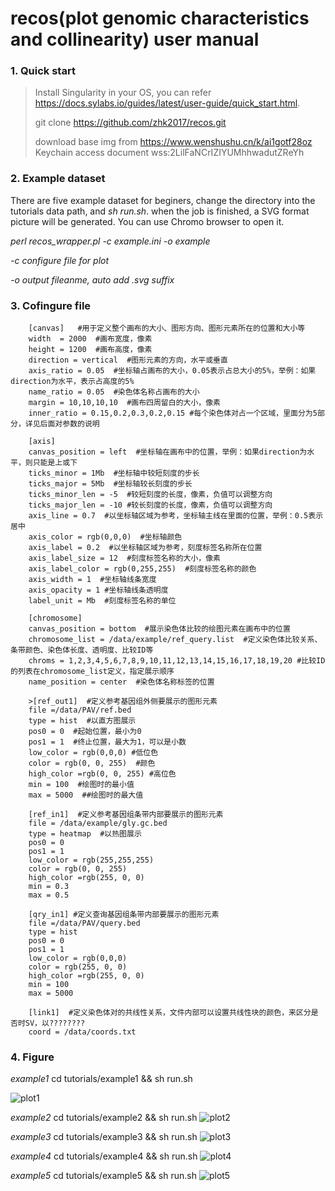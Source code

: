 # recos(plot genomic characteristics and collinearity) user manual
### 1. Quick start

> Install Singularity in your OS, you can refer <https://docs.sylabs.io/guides/latest/user-guide/quick_start.html>.
>
> git clone https://github.com/zhk2017/recos.git
>
> download base img from https://www.wenshushu.cn/k/ai1gotf28oz  Keychain access document wss:2LilFaNCrIZIYUMhhwadutZReYh

### 2. Example dataset
There are five example dataset for beginers,  change  the directory into the tutorials data path, and *sh run.sh*. when the job is finished, a SVG format picture will be generated. You can use Chromo browser to open it. 

*perl recos_wrapper.pl -c example.ini -o example*

 *-c configure file for plot*
 
 *-o output fileanme, auto add .svg suffix*

### 3. Cofingure file
        [canvas]   #用于定义整个画布的大小、图形方向、图形元素所在的位置和大小等
        width  = 2000  #画布宽度，像素
        height = 1200  #画布高度，像素
        direction = vertical  #图形元素的方向，水平或垂直
        axis_ratio = 0.05  #坐标轴占画布的大小，0.05表示占总大小的5%，举例：如果direction为水平，表示占高度的5%
        name_ratio = 0.05  #染色体名称占画布的大小
        margin = 10,10,10,10  #画布四周留白的大小，像素
        inner_ratio = 0.15,0.2,0.3,0.2,0.15 #每个染色体对占一个区域，里面分为5部分，详见后面对参数的说明
        
        [axis]
        canvas_position = left  #坐标轴在画布中的位置，举例：如果direction为水平，则只能是上或下
        ticks_minor = 1Mb  #坐标轴中较短刻度的步长
        ticks_major = 5Mb  #坐标轴较长刻度的步长
        ticks_minor_len = -5  #较短刻度的长度，像素，负值可以调整方向
        ticks_major_len = -10 #较长刻度的长度，像素，负值可以调整方向
        axis_line = 0.7  #以坐标轴区域为参考，坐标轴主线在里面的位置，举例：0.5表示居中
        axis_color = rgb(0,0,0)  #坐标轴颜色
        axis_label = 0.2  #以坐标轴区域为参考，刻度标签名称所在位置
        axis_label_size = 12  #刻度标签名称的大小，像素
        axis_label_color = rgb(0,255,255)  #刻度标签名称的颜色
        axis_width = 1  #坐标轴线条宽度
        axis_opacity = 1 #坐标轴线条透明度
        label_unit = Mb  #刻度标签名称的单位
        
        [chromosome]
        canvas_position = bottom  #展示染色体比较的绘图元素在画布中的位置
        chromosome_list = /data/example/ref_query.list  #定义染色体比较关系、条带颜色、染色体长度、透明度、比较ID等
        chroms = 1,2,3,4,5,6,7,8,9,10,11,12,13,14,15,16,17,18,19,20 #比较ID的列表在chromosome_list定义，指定展示顺序
        name_position = center  #染色体名称标签的位置
        
        >[ref_out1]  #定义参考基因组外侧要展示的图形元素
        file =/data/PAV/ref.bed
        type = hist  #以直方图展示
        pos0 = 0  #起始位置，最小为0
        pos1 = 1  #终止位置，最大为1，可以是小数
        low_color = rgb(0,0,0) #低位色
        color = rgb(0, 0, 255)  #颜色
        high_color =rgb(0, 0, 255) #高位色
        min = 100  #绘图时的最小值
        max = 5000  ##绘图时的最大值
        
        [ref_in1]  #定义参考基因组条带内部要展示的图形元素
        file = /data/example/gly.gc.bed
        type = heatmap  #以热图展示
        pos0 = 0
        pos1 = 1
        low_color = rgb(255,255,255)
        color = rgb(0, 0, 255)
        high_color =rgb(255, 0, 0)
        min = 0.3
        max = 0.5
        
        [qry_in1] #定义查询基因组条带内部要展示的图形元素
        file =/data/PAV/query.bed
        type = hist
        pos0 = 0
        pos1 = 1
        low_color = rgb(0,0,0)
        color = rgb(255, 0, 0)
        high_color =rgb(255, 0, 0)
        min = 100
        max = 5000
        
        [link1]  #定义染色体对的共线性关系，文件内部可以设置共线性块的颜色，来区分是否时SV，以????????
        coord = /data/coords.txt



### 4. Figure 

*example1*  cd tutorials/example1 && sh run.sh

![plot1](https://i.hd-r.cn/a93bfbda731dc90c3e1ec6cbdce8d78c.png)

*example2*  cd tutorials/example2 && sh run.sh
![plot2](https://cdn.hd-r.cn/e2f52c3dca83c0a94edefb75f5db643f.png)

*example3*  cd tutorials/example3 && sh run.sh
![plot3](https://i.hd-r.cn/de4bcdb49f9e80252e7903af941a88a0.png)

*example4*  cd tutorials/example4 && sh run.sh
![plot4](https://i.hd-r.cn/9804487edc613bfab55bca0f5b101275.png)

*example5*  cd tutorials/example5 && sh run.sh
![plot5](https://i.hd-r.cn/f61b4240138904c37ee282829ba8597f.png)
